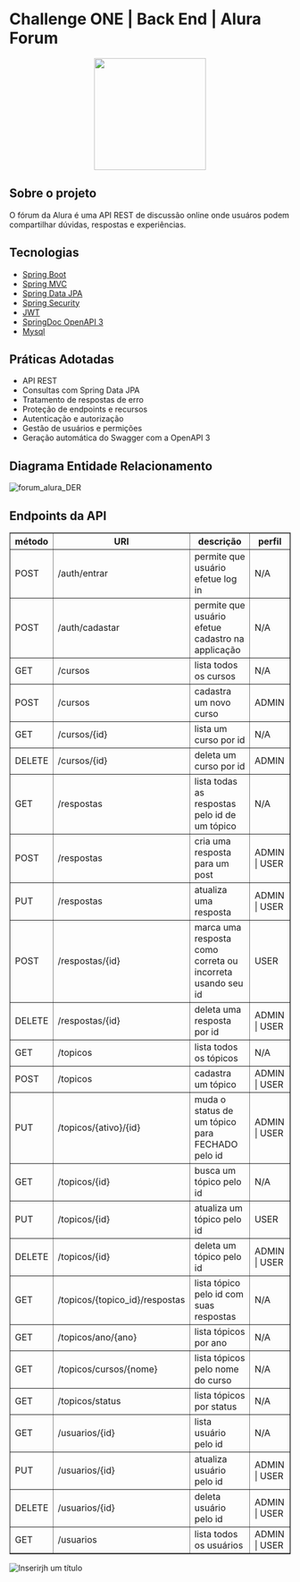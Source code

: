 # Challenge ONE | Back End | Alura Forum 

<p align="center" >
     <img width="200" heigth="200" src="https://user-images.githubusercontent.com/78982435/209698701-28dedb2e-855b-44b2-8872-afa45e3b35aa.png">
</p>


## Sobre o projeto
O fórum da Alura é uma API REST de discussão online onde usuáros podem compartilhar dúvidas, respostas e experiências.
## Tecnologias
- [Spring Boot](https://spring.io/projects/spring-boot)
- [Spring MVC](https://docs.spring.io/spring-framework/reference/web/webmvc.html)
- [Spring Data JPA](https://spring.io/projects/spring-data-jpa)
- [Spring Security](https://spring.io/projects/spring-security)
- [JWT](https://jwt.io/)
- [SpringDoc OpenAPI 3](https://springdoc.org/)
- [Mysql](https://dev.mysql.com/downloads/)

## Práticas Adotadas
- API REST
- Consultas com Spring Data JPA
- Tratamento de respostas de erro
- Proteção de endpoints e recursos
- Autenticação e autorização
- Gestão de usuários e permições
- Geração automática do Swagger com a OpenAPI 3

## Diagrama Entidade Relacionamento
![forum_alura_DER](https://github.com/wesley-brwno/challenge-one-forum-alura/assets/84514966/e3c0e9ee-1439-4c12-a537-5cb99c92bdf2)

## Endpoints da API
<table border="1">
    <tr>
        <th>método</th>
        <th>URI</th>
        <th>descrição</th>
        <th>perfil</th>
    </tr>
    <tr>
        <td>POST</td>
        <td>/auth/entrar</td>
        <td>permite que usuário efetue log in</td>
        <td>N/A</td>
    </tr>
    <tr>
        <td>POST</td>
        <td>/auth/cadastar</td>
        <td>permite que usuário efetue cadastro na applicação</td>
        <td>N/A</td>
    </tr>
    <tr>
        <td>GET</td>
        <td>/cursos</td>
        <td>lista todos os cursos</td>
        <td>N/A</td>
    </tr>
    <tr>
        <td>POST</td>
        <td>/cursos</td>
        <td>cadastra um novo curso</td>
        <td>ADMIN</td>
    </tr>
    <tr>
        <td>GET</td>
        <td>/cursos/{id}</td>
        <td>lista um curso por id</td>
        <td>N/A</td>
    </tr>
    <tr>
        <td>DELETE</td>
        <td>/cursos/{id}</td>
        <td>deleta um curso por id</td>
        <td>ADMIN</td>
    </tr>
    <tr>
        <td>GET</td>
        <td>/respostas</td>
        <td>lista todas as respostas pelo id de um tópico</td>
        <td>N/A</td>
    </tr>
    <tr>
        <td>POST</td>
        <td>/respostas</td>
        <td>cria uma resposta para um post</td></td>
        <td>ADMIN | USER</td>
    </tr>
    <tr>
        <td>PUT</td>
        <td>/respostas</td>
        <td>atualiza uma resposta</td>
        <td>ADMIN | USER</td>
    </tr>
    <tr>
        <td>POST</td>
        <td>/respostas/{id}</td>
        <td>marca uma resposta como correta ou incorreta usando seu id</td>
        <td>USER</td>
    </tr>
    <tr>
        <td>DELETE</td>
        <td>/respostas/{id}</td>
        <td>deleta uma resposta por id</td>
        <td>ADMIN | USER</td>
    </tr>
    <tr>
        <td>GET</td>
        <td>/topicos</td>
        <td>lista todos os tópicos</td>
        <td>N/A</td>
    </tr>
    <tr>
        <td>POST</td>
        <td>/topicos</td>
        <td>cadastra um tópico</td>
        <td>ADMIN | USER</td>
    </tr>
    <tr>
        <td>PUT</td>
        <td>/topicos/{ativo}/{id}</td>
        <td>muda o status de um tópico para FECHADO pelo id</td>
        <td>ADMIN | USER</td>
    </tr>
    <tr>
        <td>GET</td>
        <td>/topicos/{id}</td>
        <td>busca um tópico pelo id</td>
        <td>N/A</td>
    </tr>
    <tr>
        <td>PUT</td>
        <td>/topicos/{id}</td>
        <td>atualiza um tópico pelo id</td>
        <td>USER</td>
    </tr>
    <tr>
        <td>DELETE</td>
        <td>/topicos/{id}</td>
        <td>deleta um tópico pelo id</td>
        <td>ADMIN | USER</td>
    </tr>
    <tr>
        <td>GET</td>
        <td>/topicos/{topico_id}/respostas</td>
        <td>lista tópico pelo id com suas respostas</td>
        <td>N/A</td>
    </tr>
    <tr>
        <td>GET</td>
        <td>/topicos/ano/{ano}</td>
        <td>lista tópicos por ano</td>
        <td>N/A</td>
    </tr>
    <tr>
        <td>GET</td>
        <td>/topicos/cursos/{nome}</td>
        <td>lista tópicos pelo nome do curso</td>
        <td>N/A</td>
    </tr>
    <tr>
        <td>GET</td>
        <td>/topicos/status</td>
        <td>lista tópicos por status</td>
        <td>N/A</td>
    </tr>
    <tr>
        <td>GET</td>
        <td>/usuarios/{id}</td>
        <td>lista usuário pelo id</td>
        <td>N/A</td>
    </tr>
    <tr>
        <td>PUT</td>
        <td>/usuarios/{id}</td>
        <td>atualiza usuário pelo id</td>
        <td>ADMIN | USER</td>
    </tr>
    <tr>
        <td>DELETE</td>
        <td>/usuarios/{id}</td>
        <td>deleta usuário pelo id</td>
        <td>ADMIN | USER</td>
    </tr>
    <tr>
        <td>GET</td>
        <td>/usuarios</td>
        <td>lista todos os usuários</td>
        <td>ADMIN | USER</td>
    </tr>
</table>

![Inserirjh um título](https://user-images.githubusercontent.com/101230741/188219675-46a897f5-7a17-4593-b026-088bc6afd7b9.png)
